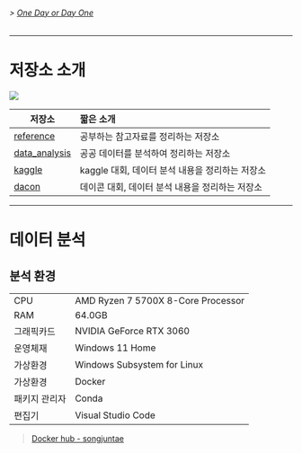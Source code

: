 <!-- 좌우명 Motto 나를 움직이게 하는 문장들 -->
<!--''언젠가 하고 말 거야'보다 바로 부딪쳐보는 것 -->
###### > [One Day or Day One ](https://www.youtube.com/shorts/KZT94SSyFzM)
---
# 저장소 소개

![](https://github.com/Song-Juntae/references/tree/main/기타/이미지/정리.png)

|저장소|짧은 소개|
|---|:---|
|[reference](https://github.com/Song-Juntae/references)|공부하는 참고자료를 정리하는 저장소|
|[data_analysis](https://github.com/Song-Juntae/data_analysis)|공공 데이터를 분석하여 정리하는 저장소|
|[kaggle](https://github.com/Song-Juntae/kaggle)|kaggle 대회, 데이터 분석 내용을 정리하는 저장소|
|[dacon](https://github.com/Song-Juntae/dacon)|데이콘 대회, 데이터 분석 내용을 정리하는 저장소|

---
# 데이터 분석

## 분석 환경

|||
|---|---|
|CPU|AMD Ryzen 7 5700X 8-Core Processor|
|RAM|64.0GB|
|그래픽카드|NVIDIA GeForce RTX 3060|
|운영체재|Windows 11 Home|
|가상환경|Windows Subsystem for Linux|
|가상환경|Docker|
|패키지 관리자|Conda|
|편집기|Visual Studio Code|

> [Docker hub - songjuntae](https://hub.docker.com/u/songjuntae)

<!--
## Kaggle Competitions
|데이터|평가지표|Private|도커이미지|분석코드|
|---|:---|:---|:---|:---|
|Telco Customer Churn||||[ipynb](https://github.com/Song-Juntae/kaggle/blob/main/telco_customer_churn/telco_customer_churn.ipynb)|
|Bike Sharing Demand|||||
|Mercedes-Benz Greener Manufacturing|||||
|Credit Card Fraud Detection|||||
|Store Sales|||||

## Dacon 대회
|데이터|평가지표|Private|도커이미지|분석코드|
|---|:---|:---|:---|:---|
|[소득 예측](https://dacon.io/competitions/official/236230/leaderboard)|RMSE|568/549||[ipynb](https://github.com/Song-Juntae/dacon/blob/main/notebooks/데이콘_소득예측.ipynb)|
|구내 식당 이용 인원|||||
|태양광 발전량|||||
|영화 관객|||||
|당뇨병 위험 분류|||||
|IRIS 품종 분류|||||
|축구선수 유망 여부|||||
|||||||
-->

<!--
**Song-Juntae/Song-Juntae** is a ✨ _special_ ✨ repository because its `README.md` (this file) appears on your GitHub profile.

Here are some ideas to get you started:

- 🔭 I’m currently working on ...
- 🌱 I’m currently learning ...
- 👯 I’m looking to collaborate on ...
- 🤔 I’m looking for help with ...
- 💬 Ask me about ...
- 📫 How to reach me: ...
- 😄 Pronouns: ...
- ⚡ Fun fact: ...
-->
